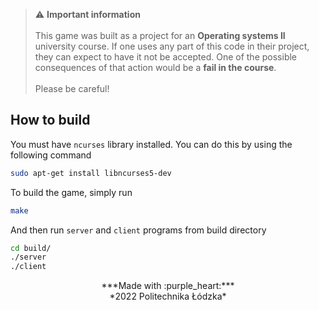 > :warning: **Important information**<br><br>This game was built as a project for an **Operating systems II** university course. If one uses any part of this code in their project, they can expect to have it not be accepted. One of the possible consequences of that action would be a **fail in the course**.<br><br>Please be careful!

## How to build

You must have `ncurses` library installed. You can do this by using the following command
```sh
sudo apt-get install libncurses5-dev
```

To build the game, simply run
```sh
make
```

And then run `server` and `client` programs from build directory

```sh
cd build/
./server
./client
```

<div style="text-align: center">
***Made with :purple_heart:***<br>
*2022 Politechnika Łódzka*
</div>